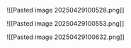 ![[Pasted image 20250429100528.png]]


![[Pasted image 20250429100553.png]]

![[Pasted image 20250429100632.png]]


